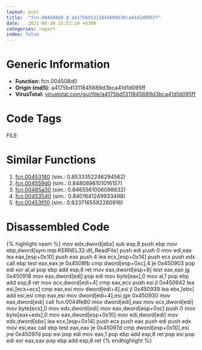 ```yaml
---
layout: post
title:  "fcn.004508d0 @ a4175bd1311845689d3bca41d1d095ff"
date:   2021-08-30 15:52:19 +0300
categories: report
index: false
---
```


# Generic Information
- **Function:** fcn.004508d0
- **Origin (md5):** a4175bd1311845689d3bca41d1d095ff
- **VirusTotal:** [virustotal.com/gui/file/a4175bd1311845689d3bca41d1d095ff][virustotal_ref]

# Code Tags
<span class="tag" id="FILE">FILE</span>


# Similar Functions

1. [fcn.00453180][similar_1_ref] (sim.: 0.8533352246294562)
2. [fcn.004559d0][similar_2_ref] (sim.: 0.8480898101016157)
3. [fcn.00485a30][similar_3_ref] (sim.: 0.8465561006098632)
4. [fcn.00453540][similar_4_ref] (sim.: 0.8401641249933498)
5. [fcn.00453f00][similar_5_ref] (sim.: 0.8337165592260916)


# Disassembled Code

{% highlight nasm %}
mov edx,dword[ebx]
sub esp,8
push ebp
mov ebp,dword[sym.imp.KERNEL32.dll_ReadFile]
push edi
push 0
mov edi,eax
lea eax,[esp+0x10]
push eax
push 4
lea ecx,[esp+0x14]
push ecx
push edx
call ebp
test eax,eax
je 0x4508fb
cmp dword[esp+0xc],4
je 0x450903
pop edi
xor al,al
pop ebp
add esp,8
ret 
mov eax,dword[esp+8]
test eax,eax
jg 0x450918
mov eax,dword[edi]
pop edi
mov byte[eax],0
mov al,1
pop ebp
add esp,8
ret 
mov ecx,dword[edi+4]
cmp eax,ecx
push esi
jl 0x450942
lea esi,[ecx+ecx]
cmp eax,esi
mov dword[edi+4],esi
jl 0x450939
lea ebx,[ebx]
add esi,esi
cmp eax,esi
mov dword[edi+4],esi
jge 0x450930
mov eax,dword[edi]
call fcn.0044fe80
mov dword[edi],eax
mov ecx,dword[edi]
mov byte[ecx],0
mov edx,dword[edi]
mov eax,dword[esp+0xc]
push 0
mov byte[eax+edx],0
mov eax,dword[esp+0x10]
mov edi,dword[edi]
mov edx,dword[ebx]
lea ecx,[esp+0x14]
push ecx
push eax
push edi
push edx
mov esi,eax
call ebp
test eax,eax
je 0x45097d
cmp dword[esp+0x10],esi
jne 0x45097d
pop esi
pop edi
mov eax,1
pop ebp
add esp,8
ret 
pop esi
pop edi
xor eax,eax
pop ebp
add esp,8
ret 
{% endhighlight %}


[similar_1_ref]: /report/fcn.00453180@a4175bd1311845689d3bca41d1d095ff
[similar_2_ref]: /report/fcn.004559d0@a4175bd1311845689d3bca41d1d095ff
[similar_3_ref]: /report/fcn.00485a30@a4175bd1311845689d3bca41d1d095ff
[similar_4_ref]: /report/fcn.00453540@a4175bd1311845689d3bca41d1d095ff
[similar_5_ref]: /report/fcn.00453f00@a4175bd1311845689d3bca41d1d095ff
[virustotal_ref]: https://www.virustotal.com/gui/file/a4175bd1311845689d3bca41d1d095ff